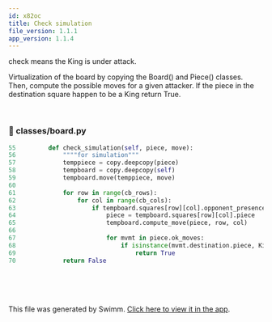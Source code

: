 ```yaml
---
id: x82oc
title: Check simulation
file_version: 1.1.1
app_version: 1.1.4
---
```


check means the King is under attack.

Virtualization of the board by copying the Board() and Piece() classes. Then, compute the possible moves for a given attacker. If the piece in the destination square happen to be a King return True.

<br/>


<!-- NOTE-swimm-snippet: the lines below link your snippet to Swimm -->
### 📄 classes/board.py
```python
55         def check_simulation(self, piece, move):
56             """"for simulation"""
57             temppiece = copy.deepcopy(piece)
58             tempboard = copy.deepcopy(self)
59             tempboard.move(temppiece, move)
60     
61             for row in range(cb_rows):
62                 for col in range(cb_cols):
63                     if tempboard.squares[row][col].opponent_presence(piece.color):
64                         piece = tempboard.squares[row][col].piece
65                         tempboard.compute_move(piece, row, col)
66     
67                         for mvmt in piece.ok_moves:
68                             if isinstance(mvmt.destination.piece, King):
69                                 return True
70             return False
```

<br/>

<br/>

<br/>

This file was generated by Swimm. [Click here to view it in the app](https://app.swimm.io/repos/Z2l0aHViJTNBJTNBRkhFLkNoZXNzJTNBJTNBdnJvbmE=/docs/x82oc).

